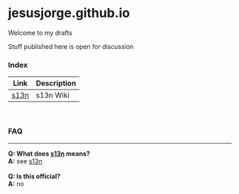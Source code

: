 # jesusjorge.github.io

Welcome to my drafts

Stuff published here is open for discussion

### Index

| Link | Description |
| ------ | ------ |
| [s13n](https://github.com/jesusjorge/s13n/wiki) | s13n Wiki |

<br/>

### FAQ
___
**Q: What does [s13n](https://www.acronymfinder.com/Standardization-(S13N).html) means?**<br/>
**A:** see [s13n](https://www.acronymfinder.com/Standardization-(S13N).html)<br/>
<br/>
**Q: Is this official?**<br/>
**A:** no<br/>
